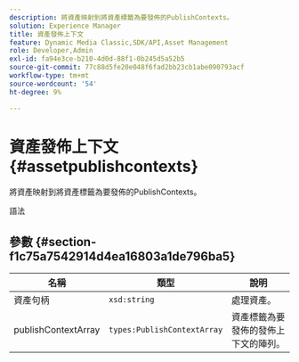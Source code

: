 ```yaml
---
description: 將資產映射到將資產標籤為要發佈的PublishContexts。
solution: Experience Manager
title: 資產發佈上下文
feature: Dynamic Media Classic,SDK/API,Asset Management
role: Developer,Admin
exl-id: fa94e3ce-b210-4d0d-88f1-0b245d5a52b5
source-git-commit: 77c88d5fe20e048f6fad2bb23cb1abe090793acf
workflow-type: tm+mt
source-wordcount: '54'
ht-degree: 9%

---
```


# 資產發佈上下文{#assetpublishcontexts}

將資產映射到將資產標籤為要發佈的PublishContexts。

語法

## 參數 {#section-f1c75a7542914d4ea16803a1de796ba5}

| 名稱 | 類型 | 說明 |
|---|---|---|
| 資產句柄 | `xsd:string` | 處理資產。 |
| publishContextArray | `types:PublishContextArray` | 資產標籤為要發佈的發佈上下文的陣列。 |
